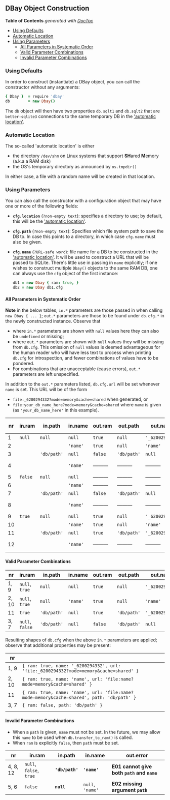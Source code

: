 
## DBay Object Construction

<!-- START doctoc generated TOC please keep comment here to allow auto update -->
<!-- DON'T EDIT THIS SECTION, INSTEAD RE-RUN doctoc TO UPDATE -->
**Table of Contents**  *generated with [DocToc](https://github.com/thlorenz/doctoc)*

- [Using Defaults](#using-defaults)
- [Automatic Location](#automatic-location)
- [Using Parameters](#using-parameters)
  - [All Parameters in Systematic Order](#all-parameters-in-systematic-order)
  - [Valid Parameter Combinations](#valid-parameter-combinations)
  - [Invalid Parameter Combinations](#invalid-parameter-combinations)

<!-- END doctoc generated TOC please keep comment here to allow auto update -->

### Using Defaults

In order to construct (instantiate) a DBay object, you can call the constructor without any arguments:

```coffee
{ Dbay }  = require 'dbay'
db        = new Dbay()
```

The `db` object will then have two properties `db.sqlt1` and `db.sqlt2` that are `better-sqlite3`
connections to the same temporary DB in the ['automatic location']().

### Automatic Location

The so-called 'automatic location' is either

* the directory `/dev/shm` on Linux systems that support **SH**ared **M**emory (a.k.a a RAM disk)
* the OS's temporary directory as announced by `os.tmpdir()`

In either case, a file with a random name will be created in that location.

### Using Parameters

You can also call the constructor with a configuration object that may have one or more of the following
fields:

* **`cfg.location`** (`?non-empty text`): specifies a directory to use; by default, this will be the ['automatic location']().

* **`cfg.path`** (`?non-empty text`): Specifies which file system path to save the DB to. In case this
  points to a directory, in which case `cfg.name` must also be given.

* **`cfg.name`** (`?URL-safe word`): file name for a DB to be constructed in the ['automatic location'](). It will be used to construct a URL that
  will be passed to SQLite. There's little use in passing in `name` explicitly; if one wishes to
  construct multiple `Dbay()` objects to the same RAM DB, one can always use the `cfg` object of the first
  instance:

  ```coffee
  db1 = new Dbay { ram: true, }
  db2 = new Dbay db1.cfg
  ```

#### All Parameters in Systematic Order

**Note** in the below tables, `in.*` parameters are those passed in when calling `new Dbay { ... }`; `out.*`
parameters are those to be found under `db.cfg.*` in the newly constructed instance. Observe that

* where `in.*` parameters are shown with `null` values here they can also be `undefined` or missing;
* where `out.*` parameters are shown with `null` values they will be missing from `db.cfg`. This omission
  of `null` values is deemed advantageous for the human reader who will have less text to process when
  printing `db.cfg` for introspection, and fewer combinations of values have to be pondered.
* For combinations that are unacceptable (cause errors), `out.*` parameters are left unspecified.

In addition to the `out.*` parameters listed, `db.cfg.url` will be set whenever `name` is set. This URL
will be of the form
* `file:_6200294332?mode=memory&cache=shared` when generated, or
* `file:your_db_name_here?mode=memory&cache=shared` where `name` is given (as `'your_db_name_here'` in
  this example).



| nr |  in.ram |   in.path   | in.name  | out.ram |   out.path  |    out.name   | out.persistency | out.error | same as  |
|----|---------|-------------|------------|---------|-------------|-----------------|-----------------|-----------|----------|
|  1 | `null`  | `null`      | `null`     | `true`  | `null`      | `'_6200294332'` | none            | ———       | 1, 9     |
|  2 |         |             | `'name'` | `true`  | `null`      | `'name'`      | none            | ———       | 2, 10    |
|  3 |         | `'db/path'` | `null`     | `false` | `'db/path'` | `null`          | continuous      | ———       | 3, 7     |
|  4 |         |             | `'name'` | ———     | ———         | ———             | ———             | **E01**   | 4, 8, 12 |
|  5 | `false` | `null`      | `null`     | ———     | ———         | ———             | ———             | **E02**   | 5, 6     |
|  6 |         |             | `'name'` | ———     | ———         | ———             | ———             | **E02**   | 5, 6     |
|  7 |         | `'db/path'` | `null`     | `false` | `'db/path'` | `null`          | continuous      | ———       | 3, 7     |
|  8 |         |             | `'name'` | ———     | ———         | ———             | ———             | **E01**   | 4, 8, 12 |
|  9 | `true`  | `null`      | `null`     | `true`  | `null`      | `'_6200294332'` | none            | ———       | 1, 9     |
| 10 |         |             | `'name'` | `true`  | `null`      | `'name'`      | none            | ———       | 2, 10    |
| 11 |         | `'db/path'` | `null`     | `true`  | `'db/path'` | `'_6200294332'` | eventual        | ———       | ———      |
| 12 |         |             | `'name'` | ———     | ———         | ———             | none            | **E01**   | 4, 8, 12 |



#### Valid Parameter Combinations

|   nr  |      in.ram     |   in.path   | in.name  | out.ram |   out.path  |    out.name   | out.persistency |
|-------|-----------------|-------------|------------|---------|-------------|-----------------|-----------------|
| 1, 9  | `null`, `true`  | `null`      | `null`     | `true`  | `null`      | `'_6200294332'` | none            |
| 2, 10 | `null`, `true`  | `null`      | `'name'` | `true`  | `null`      | `'name'`      | none            |
| 11    | `true`          | `'db/path'` | `null`     | `true`  | `'db/path'` | `'_6200294332'` | eventual        |
| 3, 7  | `null`, `false` | `'db/path'` | `null`     | `false` | `'db/path'` | `null`          | continuous      |

Resulting shapes of `db.cfg` when the above `in.*` parameters are applied; observe that additional
properties may be present:

|   nr  |                                                                                                 |
|-------|-------------------------------------------------------------------------------------------------|
| 1, 9  | `{ ram: true, name: '_6200294332', url: 'file:_6200294332?mode=memory&cache=shared' }`        |
| 2, 10 | `{ ram: true, name: 'name', url: 'file:name?mode=memory&cache=shared' }`                  |
| 11    | `{ ram: true, name: 'name', url: 'file:name?mode=memory&cache=shared', path: 'db/path' }` |
| 3, 7  | `{ ram: false, path: 'db/path' }`                                                               |
|       |                                                                                                 |


#### Invalid Parameter Combinations

* When a `path` is given, `name` must not be set. In the future, we may allow this `name` to be used when
  `db.transfer_to_ram()` is called.
* When `ram` is explicitly `false`, then `path` must be set.

|    nr    |          in.ram         |     in.path     |     in.name      |                  out.error                   |
|----------|-------------------------|-----------------|--------------------|----------------------------------------------|
| 4, 8, 12 | `null`, `false`, `true` | **`'db/path'`** | **`'name'`**     | **E01 cannot give both `path` and `name`** |
| 5, 6     | `false`                 | **`null`**      | `null`, `'name'` | **E02 missing argument `path`**              |








